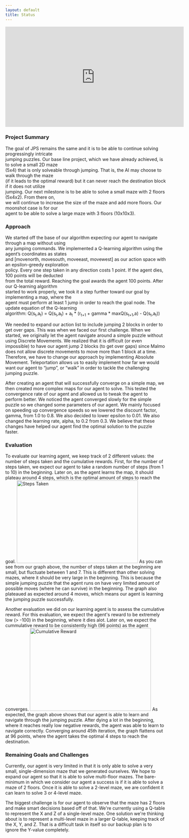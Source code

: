 ```yaml
---
layout: default
title: Status
---
```

<iframe width="560" height="315" src="https://www.youtube.com/embed/1st-fbm4XwM" frameborder="0" allowfullscreen></iframe>

### Project Summary

The goal of JPS remains the same and it is to be able to continue solving progressingly intricate <br/>
jumping puzzles. Our base line project, which we have already achieved, is to solve a small 2D maze <br/>
(5x4) that is only solveable through jumping. That is, the AI may choose to walk through the maze <br/>
(if it leads to the optimal reward) but it can never reach the destination block if it does not utilize <br/>
jumping. Our next milestone is to be able to solve a small maze with 2 floors (5x4x2). From there on, <br/>
we will continue to increase the size of the maze and add more floors. Our moonshot case is for our <br/>
agent to be able to solve a large maze with 3 floors (10x10x3). 

### Approach

We started off the base of our algorithm expecting our agent to navigate through a map without using <br/>
any jumping commands. We implemented a Q-learning algorithm using the agent’s coordinates as states <br/> 
and [movenorth, movesouth, moveeast, movewest] as our action space with an epsilon-greedy exploration <br/>
policy. Every one step taken in any direction costs 1 point. If the agent dies, 100 points will be deducted <br/>
from the total reward. Reaching the goal awards the agent 100 points. After our Q-learning algorithm <br/>
started to work properly, we took it a step further toward our goal by implementing a map, where the <br/>
agent must perform at least 1 jump in order to reach the goal node. The update equation of the Q-learning <br/>
algorithm: Q(s<sub>t</sub>,a<sub>t</sub>) = Q(s<sub>t</sub>,a<sub>t</sub>) + a<sub>t</sub> * (r<sub>t+1</sub> + gamma * maxQ(s<sub>t+1</sub>,a) - Q(s<sub>t</sub>,a<sub>t</sub>)) <br/>
 
We needed to expand our action list to include jumping 2 blocks in
order to get over gaps. This was when we faced our first challenge. When we 
started, we originally let the agent navigate around a simple puzzle without using
Discrete Movements. We realized that it is difficult (or even impossible) to
have our agent jump 2 blocks (to get over gaps) since Malmo does not allow 
discrete movements to move more than 1 block at a time. Therefore, we have to 
change our approach by implementing Absolute Movement. Teleportation allows us 
to easily implement how far we would want our agent to “jump”, or “walk” in 
order to tackle the challenging jumping puzzle. 

After creating an agent that will successfully converge on a simple map, we then created more 
complex maps for our agent to solve. This tested the convergence rate of our agent and allowed us 
to tweak the agent to perform better. We noticed the agent converged slowly for the simple puzzle
so we changed some parameters of our agent. We mainly focused on speeding up convergence 
speeds so we lowered the discount factor, gamma, from 1.0 to 0.8. We also decided to lower
epsilon to 0.01. We also changed the learning rate, alpha, to 0.2 from 0.3. We believe that
these changes have helped our agent find the optimal solution to the puzzle faster.


### Evaluation

To evaluate our learning agent, we keep track of 2 different values: the number of 
steps taken and the cumulative rewards. First, for the number of steps taken, we 
expect our agent to take a random number of steps (from 1 to 10) in the beginning. 
Later on, as the agent learns the map, it should plateau around 4 steps, which is the 
optimal amount of steps to reach the goal. 
<img src="https://puu.sh/w25BG/124e5bad71.jpg" height="260" width="380" alt="Steps Taken"> 
As you can see from our graph above, the number of steps taken at the beginning are small, 
but fluctuate between 1 and 7. This is different than other solving mazes, where it should be 
very large in the beginning. This is because the simple jumping puzzle that the agent runs
on have very limited amount of possible moves (where he can survive) in the beginning.
The graph also plateaued as expected around 4 moves, which means our agent is learning 
the jumping puzzle successfully.

Another evaluation we did on our learning agent is to assess the 
cumulative reward. For this evaluation, we expect the agent's reward to be extremely low (> -100) 
in the beginning, where it dies alot. Later on, we expect the cummulative reward to be consistently 
high (96 points) as the agent converges. 
<img src="https://puu.sh/w25Za/618b9e08f2.jpg" height="260" width="380" alt="Cumulative Reward"> 
As expected, the graph above shows that our agent is able to learn and navigate through the jumping 
puzzle. After dying a lot in the beginning, where it reaches really low negative rewards, the agent 
was able to learn to navigate correctly. Converging around 45th iteration, the graph flattens out at 
96 points, where the agent takes the optimal 4 steps to reach the destination. 

### Remaining Goals and Challenges

Currently, our agent is very limited in that it is only able to solve a very small, 
single-dimension maze that we generated ourselves. We hope to expand our agent so that 
it is able to solve multi-floor mazes. The bare-minimum in which we consider our agent 
a success is if it is able to solve a maze of 2 floors. Once it is able to solve a 2-level 
maze, we are confident it can learn to solve 3 or 4-level maze. 

The biggest challenge is for our agent to observe that the maze has 2 floors and make smart
decisions based off of that. We're currently using a Q-table to represent the X and Z 
of a single-level maze. One solution we're thinking about is to represent a multi-level maze in 
a larger Q-table, keeping track of the X, Y, and Z. That is a difficult task in itself so our backup
plan is to ignore the Y-value completely.
